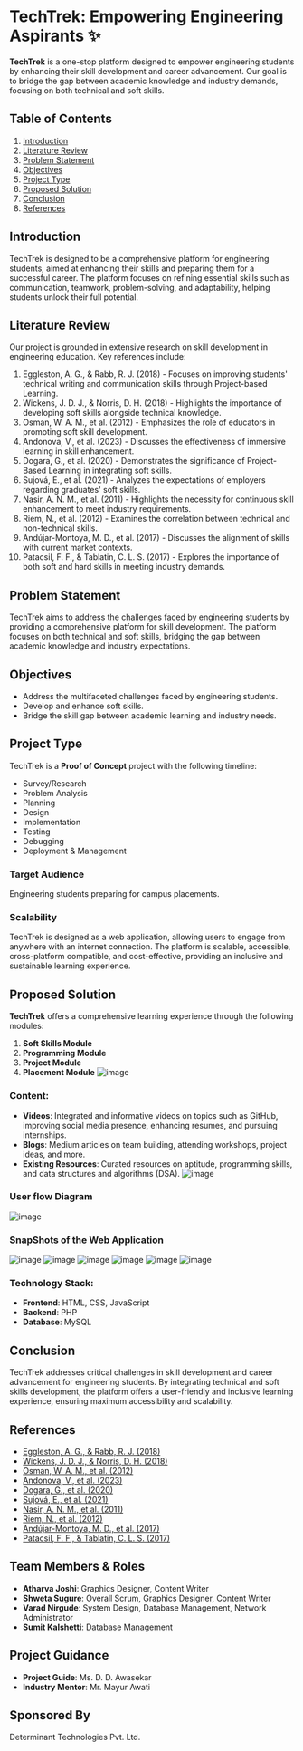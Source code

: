 # TechTrek: Empowering Engineering Aspirants ✨

**TechTrek** is a one-stop platform designed to empower engineering students by enhancing their skill development and career advancement. Our goal is to bridge the gap between academic knowledge and industry demands, focusing on both technical and soft skills. 

## Table of Contents
1. [Introduction](#introduction)
2. [Literature Review](#literature-review)
3. [Problem Statement](#problem-statement)
4. [Objectives](#objectives)
5. [Project Type](#project-type)
6. [Proposed Solution](#proposed-solution)
7. [Conclusion](#conclusion)
8. [References](#references)

## Introduction
TechTrek is designed to be a comprehensive platform for engineering students, aimed at enhancing their skills and preparing them for a successful career. The platform focuses on refining essential skills such as communication, teamwork, problem-solving, and adaptability, helping students unlock their full potential.

## Literature Review
Our project is grounded in extensive research on skill development in engineering education. Key references include:

1. Eggleston, A. G., & Rabb, R. J. (2018) - Focuses on improving students' technical writing and communication skills through Project-based Learning.
2. Wickens, J. D. J., & Norris, D. H. (2018) - Highlights the importance of developing soft skills alongside technical knowledge.
3. Osman, W. A. M., et al. (2012) - Emphasizes the role of educators in promoting soft skill development.
4. Andonova, V., et al. (2023) - Discusses the effectiveness of immersive learning in skill enhancement.
5. Dogara, G., et al. (2020) - Demonstrates the significance of Project-Based Learning in integrating soft skills.
6. Sujová, E., et al. (2021) - Analyzes the expectations of employers regarding graduates' soft skills.
7. Nasir, A. N. M., et al. (2011) - Highlights the necessity for continuous skill enhancement to meet industry requirements.
8. Riem, N., et al. (2012) - Examines the correlation between technical and non-technical skills.
9. Andújar-Montoya, M. D., et al. (2017) - Discusses the alignment of skills with current market contexts.
10. Patacsil, F. F., & Tablatin, C. L. S. (2017) - Explores the importance of both soft and hard skills in meeting industry demands.

## Problem Statement
TechTrek aims to address the challenges faced by engineering students by providing a comprehensive platform for skill development. The platform focuses on both technical and soft skills, bridging the gap between academic knowledge and industry expectations.

## Objectives
- Address the multifaceted challenges faced by engineering students.
- Develop and enhance soft skills.
- Bridge the skill gap between academic learning and industry needs.

## Project Type
TechTrek is a **Proof of Concept** project with the following timeline:
- Survey/Research
- Problem Analysis
- Planning
- Design
- Implementation
- Testing
- Debugging
- Deployment & Management

### Target Audience
Engineering students preparing for campus placements.

### Scalability
TechTrek is designed as a web application, allowing users to engage from anywhere with an internet connection. The platform is scalable, accessible, cross-platform compatible, and cost-effective, providing an inclusive and sustainable learning experience.

## Proposed Solution
**TechTrek** offers a comprehensive learning experience through the following modules:
1. **Soft Skills Module**
2. **Programming Module**
3. **Project Module**
4. **Placement Module**
   ![image](https://github.com/user-attachments/assets/5db41f31-f2e3-4852-ba38-c2009937a094)

### Content:
- **Videos**: Integrated and informative videos on topics such as GitHub, improving social media presence, enhancing resumes, and pursuing internships.
- **Blogs**: Medium articles on team building, attending workshops, project ideas, and more.
- **Existing Resources**: Curated resources on aptitude, programming skills, and data structures and algorithms (DSA).
 ![image](https://github.com/user-attachments/assets/72a4738a-e918-418a-8675-2207ed558e09)

### User flow Diagram
![image](https://github.com/user-attachments/assets/411e8c0f-d4cc-4d42-9380-d1f8687698df)

### SnapShots of the Web Application
![image](https://github.com/user-attachments/assets/d5baeaa1-0f11-4d4a-8f8f-83c471c51229)
![image](https://github.com/user-attachments/assets/53930200-f765-4456-a61f-ec709f0e066c)
![image](https://github.com/user-attachments/assets/cd19421a-faec-45d6-b941-e77f4b457da2)
![image](https://github.com/user-attachments/assets/3be2dbf5-039c-4f42-902c-da2330dbba87)
![image](https://github.com/user-attachments/assets/ae90b194-e12c-4bd4-91c6-c7c35e066423)
![image](https://github.com/user-attachments/assets/42a31349-1882-40fe-99a6-03e3abccc4ee)

### Technology Stack:
- **Frontend**: HTML, CSS, JavaScript
- **Backend**: PHP
- **Database**: MySQL

## Conclusion
TechTrek addresses critical challenges in skill development and career advancement for engineering students. By integrating technical and soft skills development, the platform offers a user-friendly and inclusive learning experience, ensuring maximum accessibility and scalability.

## References
- [Eggleston, A. G., & Rabb, R. J. (2018)](https://peer.asee.org/technical-communication-for-engineers-improving-professional-and-technical-skills)
- [Wickens, J. D. J., & Norris, D. H. (2018)](https://www.tandfonline.com/doi/full/10.1080/00393630.2018.1486078)
- [Osman, W. A. M., et al. (2012)](https://researchportal.murdoch.edu.au/esploro/outputs/journalArticle/Educator-Perceptions-of-Soft-Skill-Development/991005544297907891)
- [Andonova, V., et al. (2023)](https://www.frontiersin.org/journals/psychology/articles/10.3389/fpsyg.2023.1176697/full)
- [Dogara, G., et al. (2020)](https://ieeexplore.ieee.org/abstract/document/9085387)
- [Sujová, E., et al. (2021)](https://doi.org/10.3390/su132413807)
- [Nasir, A. N. M., et al. (2011)](https://www.sciencedirect.com/science/article/abs/pii/S0002961005808438)
- [Riem, N., et al. (2012)](https://doi.org/10.1093/bja/aes256)
- [Andújar-Montoya, M. D., et al. (2017)](https://library.iated.org/view/ANDUJARMONTOYA2017SKI)
- [Patacsil, F. F., & Tablatin, C. L. S. (2017)](https://www.redalyc.org/pdf/3311/331152600006.pdf)

## Team Members & Roles
- **Atharva Joshi**: Graphics Designer, Content Writer
- **Shweta Sugure**: Overall Scrum, Graphics Designer, Content Writer
- **Varad Nirgude**: System Design, Database Management, Network Administrator
- **Sumit Kalshetti**: Database Management

## Project Guidance
- **Project Guide**: Ms. D. D. Awasekar
- **Industry Mentor**: Mr. Mayur Awati

## Sponsored By
Determinant Technologies Pvt. Ltd.
